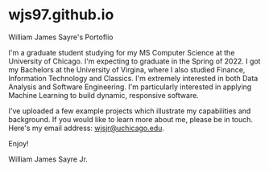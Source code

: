 # wjs97.github.io
William James Sayre's Portoflio

I'm a graduate student studying for my MS Computer Science at the University of Chicago. I'm expecting to graduate in the Spring of 2022. I got my 
Bachelors at the University of Virgina, where I also studied Finance, Information Technology and Classics. I'm extremely interested in both Data Analysis and Software Engineering. I'm particularly interested in applying Machine Learning to build dynamic, responsive software.

I've uploaded a few example projects which illustrate my capabilities and background. If you would like to learn more about me, please be in touch. Here's my email address: wjsjr@uchicago.edu.

Enjoy!

William James Sayre Jr.
